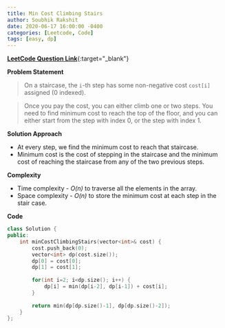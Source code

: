 ```yaml
---
title: Min Cost Climbing Stairs
author: Soubhik Rakshit
date: 2020-06-17 16:00:00 -0400
categories: [Leetcode, Code]
tags: [easy, dp]
---
```


[**LeetCode Question Link**](https://leetcode.com/problems/min-cost-climbing-stairs/){:target="_blank"}

**Problem Statement**

> On a staircase, the `i`-th step has some non-negative cost `cost[i]` assigned (0 indexed).

> Once you pay the cost, you can either climb one or two steps. You need to find minimum cost to reach the top of the floor, and you can either start from the step with index 0, or the step with index 1.

**Solution Approach**

* At every step, we find the minimum cost to reach that staircase. 
* Minimum cost is the cost of stepping in the staircase and the minimum cost of reaching the staircase from any of the two previous steps.

**Complexity**

* Time complexity - _O(n)_ to traverse all the elements in the array.
* Space complexity - _O(n)_ to store the minimum cost at each step in the stair case.

**Code**

```c++
class Solution {
public:
    int minCostClimbingStairs(vector<int>& cost) {
        cost.push_back(0);
        vector<int> dp(cost.size());
        dp[0] = cost[0];
        dp[1] = cost[1];
        
        for(int i=2; i<dp.size(); i++) {
            dp[i] = min(dp[i-2], dp[i-1]) + cost[i];
        }
        
        return min(dp[dp.size()-1], dp[dp.size()-2]);
    }
};
```